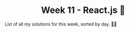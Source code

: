 <h1 align='center'>Week 11 - React.js 🚀</h1>
List of all my solutions for this week, sorted by day. 👨‍💻
